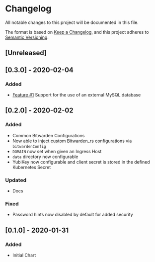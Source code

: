 # Changelog
All notable changes to this project will be documented in this file.

The format is based on [Keep a Changelog](https://keepachangelog.com/en/1.0.0/),
and this project adheres to [Semantic Versioning](https://semver.org/spec/v2.0.0.html).

## [Unreleased]

## [0.3.0] - 2020-02-04
### Added
- [Feature #1](https://github.com/maxirus/helm-charts/issues/1) Support for the use of an external MySQL database

## [0.2.0] - 2020-02-02
### Added
- Common Bitwarden Configurations
- Now able to inject custom Bitwarden_rs configurations via `bitwardenConfig`
- `DOMAIN` now set when given an Ingress Host
- `data` directory now configurable
- YubiKey now configurable and client secret is stored in the defined Kubernetes Secret
### Updated
- Docs
### Fixed
- Password hints now disabled by default for added security

## [0.1.0] - 2020-01-31
### Added
- Initial Chart